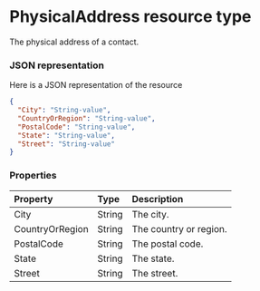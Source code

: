 # PhysicalAddress resource type

The physical address of a contact.

### JSON representation

Here is a JSON representation of the resource

<!-- {
  "blockType": "resource",
  "optionalProperties": [

  ],
  "@odata.type": "microsoft.graph.physicaladdress"
}-->

```json
{
  "City": "String-value",
  "CountryOrRegion": "String-value",
  "PostalCode": "String-value",
  "State": "String-value",
  "Street": "String-value"
}

```
### Properties
| Property	   | Type	|Description|
|:---------------|:--------|:----------|
|City|String|The city.|
|CountryOrRegion|String|The country or region.|
|PostalCode|String|The postal code.|
|State|String|The state.|
|Street|String|The street.|

<!-- uuid: b2a8c81f-643a-4b2c-a18a-8b2c9875f179
2015-10-19 10:21:30 UTC -->
<!-- {
  "type": "#page.annotation",
  "description": "PhysicalAddress resource",
  "keywords": "",
  "section": "documentation",
  "tocPath": ""
}-->
